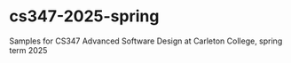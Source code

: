 # cs347-2025-spring
Samples for CS347 Advanced Software Design at Carleton College, spring term 2025

